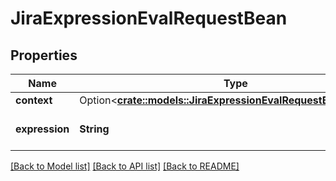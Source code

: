 # JiraExpressionEvalRequestBean

## Properties

Name | Type | Description | Notes
------------ | ------------- | ------------- | -------------
**context** | Option<[**crate::models::JiraExpressionEvalRequestBeanContext**](JiraExpressionEvalRequestBean_context.md)> |  | [optional]
**expression** | **String** | The Jira expression to evaluate. | 

[[Back to Model list]](../README.md#documentation-for-models) [[Back to API list]](../README.md#documentation-for-api-endpoints) [[Back to README]](../README.md)


